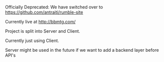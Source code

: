 Officially Deprecated: We have switched over to https://github.com/antraiti/rumble-site

Currently live at http://bbmtg.com/

Project is split into Server and Client.

Currently just using Client. 

Server might be used in the future if we want to add a backend layer before API's
